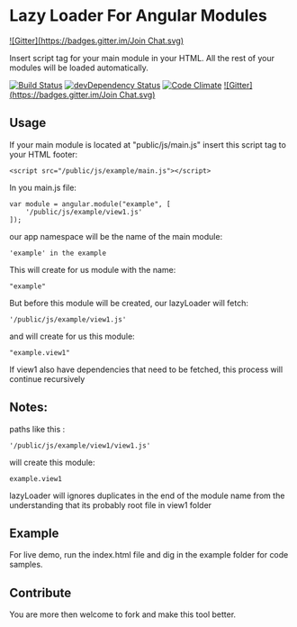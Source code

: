 Lazy Loader For Angular Modules
=================================
[![Gitter](https://badges.gitter.im/Join Chat.svg)](https://gitter.im/guyklainer/angular-lazy-load?utm_source=badge&utm_medium=badge&utm_campaign=pr-badge&utm_content=badge)

Insert script tag for your main module in your HTML.
All the rest of your modules will be loaded automatically.

[![Build Status](https://travis-ci.org/guyklainer/angular-lazy-load.svg?branch=master)](https://travis-ci.org/guyklainer/angular-lazy-load)
[![devDependency Status](https://david-dm.org/guyklainer/angular-lazy-load/dev-status.svg)](https://david-dm.org/guyklainer/angular-lazy-load#info=devDependencies)
[![Code Climate](https://codeclimate.com/github/guyklainer/angular-lazy-load/badges/gpa.svg)](https://codeclimate.com/github/guyklainer/angular-lazy-load)
[![Gitter](https://badges.gitter.im/Join Chat.svg)](https://gitter.im/guyklainer/angular-lazy-load?utm_source=badge&utm_medium=badge&utm_campaign=pr-badge&utm_content=badge)

Usage
---------
If your main module is located at "public/js/main.js"
insert this script tag to your HTML footer:

    <script src="/public/js/example/main.js"></script>

In you main.js file:</br>
    
    var module = angular.module("example", [
        '/public/js/example/view1.js'
    ]);

our app namespace will be the name of the main module:

    'example' in the example

This will create for us module with the name:

    "example"

But before this module will be created, our lazyLoader will fetch:

    '/public/js/example/view1.js'

and will create for us this module:
    
    "example.view1"

If view1 also have dependencies that need to be fetched, this process will continue recursively


Notes:
-------
paths like this : 

    '/public/js/example/view1/view1.js'


will create this module:

    example.view1

lazyLoader will ignores duplicates in the end of the module name from the understanding that its probably root file in view1 folder


Example
----------
For live demo, run the index.html file and dig in the example folder for code samples.

Contribute
------------
You are more then welcome to fork and make this tool better.

</br>
</br>
